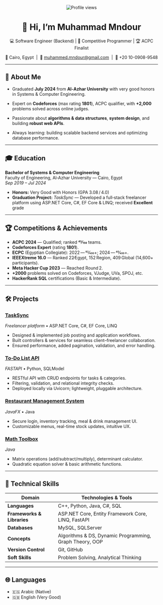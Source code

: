 <p align="center">
  <img src="https://komarev.com/ghpvc/?username=mhmd-mndour&color=blue" alt="Profile views" />
  <h1 align="center">👋 Hi, I’m Muhammad Mndour</h1>
  <p align="center">
  💻 Software Engineer (Backend) | 🤖 Competitive Programmer | 🏆 ACPC Finalist 
  </p>
  <p align="center">
    📍 Cairo, Egypt &nbsp;|&nbsp;
    📧 <a href="mailto:muhammed.mndour@gmail.com">muhammed.mndour@gmail.com</a> &nbsp;|&nbsp;
    📱 +20 10-0908-9548
  </p>
</p>

---

## 🚀 About Me
- Graduated **July 2024** from **Al‑Azhar University** with very good honors in Systems & Computer Engineering.
- Expert on **Codeforces** (max rating **1801**), ACPC qualifier, with **+2,000** problems solved across online judges.
- Passionate about **algorithms & data structures**, **system design**, and building **robust web APIs**.

- Always learning:  building scalable backend services and optimizing database performance.

---

## 🎓 Education

**Bachelor of Systems & Computer Engineering**  
Faculty of Engineering, Al‑Azhar University — Cairo, Egypt  
_Sep 2019 – Jul 2024_  

- **Honors:** Very Good with Honors (GPA 3.08 / 4.0)  
- **Graduation Project:** *TaskSync* — Developed a full‑stack freelancer platform using ASP.NET Core, C#, EF Core & LINQ; received **Excellent** grade  



---

## 🏆 Competitions & Achievements
- **ACPC 2024** — Qualified; ranked **43⁄150** teams.  
- **Codeforces Expert** (rating **1801**).  
- **ECPC** (Egyptian Collegiate): 2022 — 92⁄400+; 2024 — 40⁄400+.  
- **IEEEXtreme 16.0** — Ranked 22⁄Egypt, 152 Region, 409 Global (14,600+ participants).  
- **Meta Hacker Cup 2023** — Reached Round 2.  
- **+2000** problems solved on Codeforces, VJudge, UVa, SPOJ, etc.  
- **HackerRank SQL** certifications (Basic & Intermediate).

---

## 🛠️ Projects

### [TaskSync](https://github.com/A7medSabri/FinalProject)  
_Freelancer platform_ • ASP.NET Core, C#, EF Core, LINQ  
- Designed & implemented job posting and application workflows.  
- Built controllers & services for seamless client–freelancer collaboration.  
- Ensured performance, added pagination, validation, and error handling.

### [To‑Do List API](https://github.com/Muhammed-Mndour/Todo-List_Fastapi/tree/main)  
_FASTAPI_ • Python, SQLModel  
- RESTful API with CRUD endpoints for tasks & categories.  
- Filtering, validation, and relational integrity checks.  
- Deployed locally via Uvicorn; lightweight, pluggable architecture.

### [Restaurant Management System](https://github.com/Muhammed-Mndour/Resturant-)  
_JavaFX_ • Java  
- Secure login, inventory tracking, meal & drink management UI.  
- Customizable menus, real-time stock updates, intuitive UX.

### [Math Toolbox](https://github.com/Muhammed-Mndour/Calculator)  
_Java_  
- Matrix operations (add/subtract/multiply), determinant calculator.  
- Quadratic equation solver & basic arithmetic functions.

---

## 🧰 Technical Skills

| Domain                  | Technologies & Tools                          |
| ----------------------- | --------------------------------------------- |
| **Languages**           | C++, Python, Java, C#, SQL                    |
| **Frameworks & Libraries** | ASP.NET Core, Entity Framework Core, LINQ, FastAPI |
| **Databases**           | MySQL, SQLServer                              |
| **Concepts**            | Algorithms & DS, Dynamic Programming, Graph Theory, OOP |
| **Version Control**     | Git, GitHub                                   |
| **Soft Skills**         | Problem Solving, Analytical Thinking          |

---

## 🌐 Languages

- 🇪🇬 Arabic (Native)  
- 🇬🇧 English (Very Good)
